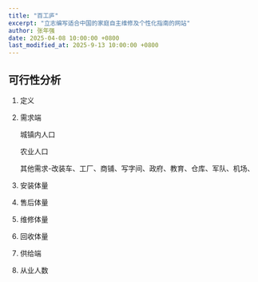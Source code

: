 ```yaml
---
title: "百工庐"
excerpt: "立志编写适合中国的家庭自主维修及个性化指南的网站"
author: 张年强
date: 2025-04-08 10:00:00 +0800
last_modified_at: 2025-9-13 10:00:00 +0800
---
```




## 可行性分析

1. 定义

2. 需求端

   城镇内人口

   农业人口

   其他需求-改装车、工厂、商铺、写字间、政府、教育、仓库、军队、机场、

3. 安装体量

4. 售后体量

5. 维修体量

6. 回收体量

7. 供给端

8. 从业人数

